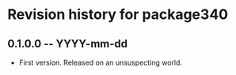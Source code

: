 # Revision history for package340

## 0.1.0.0 -- YYYY-mm-dd

* First version. Released on an unsuspecting world.
